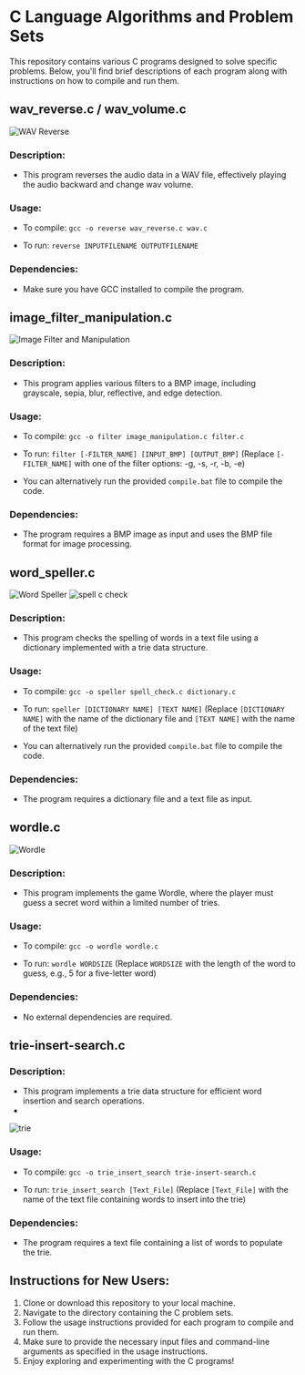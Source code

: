 # C Language Algorithms and Problem Sets

This repository contains various C programs designed to solve specific problems. Below, you'll find brief descriptions of each program along with instructions on how to compile and run them.

## wav_reverse.c / wav_volume.c

![WAV Reverse](https://github.com/Baniya-sen/C-Lang-Algo-Sets/assets/144620117/83f24ea7-db7a-4159-a3a4-47289da04a45)


### Description:
- This program reverses the audio data in a WAV file, effectively playing the audio backward and change wav volume.

### Usage:
- To compile:
  `gcc -o reverse wav_reverse.c wav.c`
  
- To run:
  `reverse INPUTFILENAME OUTPUTFILENAME`

### Dependencies:
- Make sure you have GCC installed to compile the program.

  

## image_filter_manipulation.c

![Image Filter and Manipulation](https://github.com/Baniya-sen/C-Lang-Algo-Sets/assets/144620117/47d6e04c-2543-4792-bb45-f5a507c55d25)

### Description:
- This program applies various filters to a BMP image, including grayscale, sepia, blur, reflective, and edge detection.

### Usage:
- To compile:
  `gcc -o filter image_manipulation.c filter.c`
  
- To run:
  `filter [-FILTER_NAME] [INPUT_BMP] [OUTPUT_BMP]`
  (Replace `[-FILTER_NAME]` with one of the filter options: -g, -s, -r, -b, -e)

- You can alternatively run the provided `compile.bat` file to compile the code.

### Dependencies:
- The program requires a BMP image as input and uses the BMP file format for image processing.

  

## word_speller.c

![Word Speller](https://github.com/Baniya-sen/C-Lang-Algo-Sets/assets/144620117/770508cc-684a-4362-8afc-4590b6f29324)
![spell c check](https://github.com/Baniya-sen/C-Lang-Algo-Sets/assets/144620117/a867c2be-dc22-4136-969d-3ea86dfc897f)


### Description:
- This program checks the spelling of words in a text file using a dictionary implemented with a trie data structure.

### Usage:
- To compile:
  `gcc -o speller spell_check.c dictionary.c`
  
- To run: `speller [DICTIONARY NAME] [TEXT NAME]`
  (Replace `[DICTIONARY NAME]` with the name of the dictionary file and `[TEXT NAME]` with the name of the text file)

- You can alternatively run the provided `compile.bat` file to compile the code.

### Dependencies:
- The program requires a dictionary file and a text file as input.

  

## wordle.c

![Wordle](https://github.com/Baniya-sen/C-Lang-Algo-Sets/assets/144620117/9c459e99-5188-4044-8ee5-1ee18cc61c37)

### Description:
- This program implements the game Wordle, where the player must guess a secret word within a limited number of tries.

### Usage:
- To compile:
  `gcc -o wordle wordle.c`
  
- To run: `wordle WORDSIZE`
  (Replace `WORDSIZE` with the length of the word to guess, e.g., 5 for a five-letter word)

### Dependencies:
- No external dependencies are required.

  

## trie-insert-search.c

### Description:
- This program implements a trie data structure for efficient word insertion and search operations.
- 
![trie](https://github.com/Baniya-sen/C-Lang-Algo-Sets/assets/144620117/7f2b2de4-fb84-4bc0-9aee-b5694f55594a)


### Usage:
- To compile:
  `gcc -o trie_insert_search trie-insert-search.c`
  
- To run: `trie_insert_search [Text_File]`
  (Replace `[Text_File]` with the name of the text file containing words to insert into the trie)

### Dependencies:
- The program requires a text file containing a list of words to populate the trie.

  

## Instructions for New Users:
1. Clone or download this repository to your local machine.
2. Navigate to the directory containing the C problem sets.
3. Follow the usage instructions provided for each program to compile and run them.
4. Make sure to provide the necessary input files and command-line arguments as specified in the usage instructions.
5. Enjoy exploring and experimenting with the C programs!
